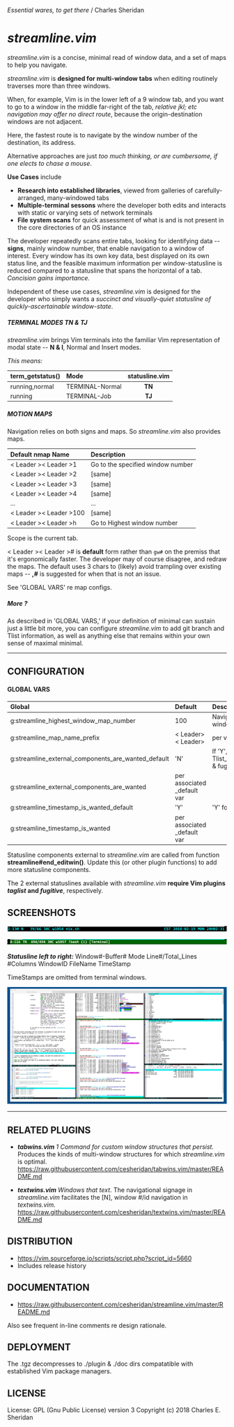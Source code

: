 _Essential wares, to get there_ / Charles Sheridan

# _streamline.vim_

_streamline.vim_ is a concise, minimal read of window data, and a set of maps to help you navigate.

_streamline.vim_ is **designed for multi-window tabs** when editing routinely traverses more than three windows.  

When, for example, Vim is in the lower left of a 9 window tab, and you want to go to a window in the middle far-right of the tab, _relative jkl; etc navigation may offer no direct route_, because the origin-destination windows are not adjacent.  

Here, the fastest route is to navigate by the window number of the destination, its address.  

Alternative approaches are just _too much thinking, or are cumbersome, if one elects to chase a mouse_.

**Use Cases** include 
* **Research into established libraries**, viewed from galleries of carefully-arranged, many-windowed tabs
* **Multiple-terminal sessons** where the developer both edits and interacts with static or varying sets of network terminals
* **File system scans** for quick assessment of what is and is not present in the core directories of an OS instance

The developer repeatedly scans entire tabs, looking for identifying data -- **signs**, mainly window number, that enable navigation to a window of interest.  Every window has its own key data, best displayed on its own status line, and the feasible maximum information per window-statusline is reduced compared to a statusline that spans the horizontal of a tab. _Concision gains importance._

Independent of these use cases, _streamline.vim_ is designed for the developer who simply wants a _succinct and visually-quiet statusline of quickly-ascertainable window-state_.

##### TERMINAL MODES TN & TJ
_streamline.vim_ brings Vim terminals into the familiar Vim representation of modal state -- **N & I**, Normal and Insert modes.

_This means:_

| term_getstatus()  | Mode | statusline.vim|
| :--- | :--- | :---: | 
|running,normal | TERMINAL-Normal |**TN**|
|running | TERMINAL-Job |**TJ**|

##### MOTION MAPS
Navigation relies on both signs and maps.  So _streamline.vim_ also provides maps.

| Default nmap Name |  Description | 
| :--- | :--- | 
|< Leader >< Leader >1 |Go to the specified window number|
|< Leader >< Leader >2 |[same]|
|< Leader >< Leader >3 |[same]|
|< Leader >< Leader >4  | [same] |
|...|...|
|< Leader >< Leader >100|[same]|
|< Leader >< Leader >h|Go to Highest window number|

Scope is the current tab.

< Leader >< Leader ># is **default** form rather than `gw#` on the premiss that it's ergonomically faster.  The developer may of course disagree, and redraw the maps.  The default uses 3 chars to (likely) avoid trampling over existing maps -- **,#** is suggested for when that is not an issue.

See 'GLOBAL VARS' re map configs.

##### More ?
As described in 'GLOBAL VARS,' if your definition of minimal can sustain just a little bit more, you can configure _streamline.vim_ to add git branch and Tlist information, as well as anything else that remains within your own sense of maximal minimal.
___

## CONFIGURATION
#### GLOBAL VARS

| Global | Default |  Description | 
| :--- |  :--- | :--- | 
|g:streamline_highest_window_map_number| 100| Navigation map w/ highest window number  |
|g:streamline_map_name_prefix|< Leader>< Leader> | per var name  |
|g:streamline_external_components_are_wanted_default |'N' | If 'Y', statusline includes Tlist_Get_Tagname_By_Line() & fugitive#statusline() |
|g:streamline_external_components_are_wanted| per associated _default var ||
|g:streamline_timestamp_is_wanted_default|'Y' | 'Y' for timestamp display  |
|g:streamline_timestamp_is_wanted|  per associated _default var |||

Statusline components external to _streamline.vim_  are called from function **streamline#end_editwin()**.  Update this (or other plugin functions) to add more statusline components.

The 2 external statuslines available with _streamline.vim_ **require Vim plugins _taglist_ and _fugitive_**, respectively.


## SCREENSHOTS

[n]: ./doc_graphics/images/streamline.n.jpg?raw=true  "n"
![alt text][n]

[tn]: ./doc_graphics/images/streamline.tn.jpg?raw=true  "tn"
![alt text][tn]

_**Statusline left to right:**_ Window#-Buffer# Mode Line#/Total_Lines #Columns WindowID FileName TimeStamp

TimeStamps are omitted from terminal windows.

[8windows]: ./doc_graphics/images/streamline.8windows.jpg?raw=true  "8windows"
![alt text][8windows]
___

## RELATED PLUGINS
*  _**tabwins.vim** 1 Command for custom window structures that persist._  Produces the kinds of multi-window structures for which _streamline.vim_ is optimal.
  https://raw.githubusercontent.com/cesheridan/tabwins.vim/master/README.md

*  _**textwins.vim** Windows that text_.  The navigational signage in _streamline.vim_ facilitates the \[N\], window #/id navigation in _textwins.vim._ 
  https://raw.githubusercontent.com/cesheridan/textwins.vim/master/README.md

## DISTRIBUTION
* https://vim.sourceforge.io/scripts/script.php?script_id=5660
* Includes release history 

## DOCUMENTATION
* https://raw.githubusercontent.com/cesheridan/streamline.vim/master/README.md

Also see frequent in-line comments re design rationale.

## DEPLOYMENT
The .tgz decompresses to ./plugin & ./doc dirs compatatible with established Vim package managers. 

## LICENSE 
License: GPL (Gnu Public License) version 3
Copyright (c) 2018 Charles E. Sheridan
